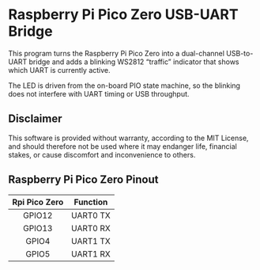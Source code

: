 Raspberry Pi Pico Zero USB-UART Bridge
=================================

This program turns the Raspberry Pi Pico Zero into a dual-channel USB-to-UART bridge and adds a blinking WS2812 “traffic” indicator that shows which UART is currently active.

The LED is driven from the on-board PIO state machine, so the blinking does not interfere with UART timing or USB throughput.

Disclaimer
----------

This software is provided without warranty, according to the MIT License, and should therefore not be used where it may endanger life, financial stakes, or cause discomfort and inconvenience to others.

Raspberry Pi Pico Zero Pinout
------------------------

| Rpi Pico Zero | Function |
|:-:|:-:|
| GPIO12 | UART0 TX |
| GPIO13 | UART0 RX |
| GPIO4  | UART1 TX |
| GPIO5  | UART1 RX |
